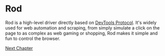 # Rod

Rod is a high-level driver directly based on [DevTools Protocol](https://chromedevtools.github.io/devtools-protocol).
It's widely used for web automation and scraping, from simply simulate a click on the page to as complex as web gaming or shopping,
Rod makes it simple and fun to control the browser.

[Next Chapter](get-started/README.md)
